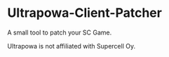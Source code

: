 # Ultrapowa-Client-Patcher
A small tool to patch your SC Game.

Ultrapowa is not affiliated with Supercell Oy.
